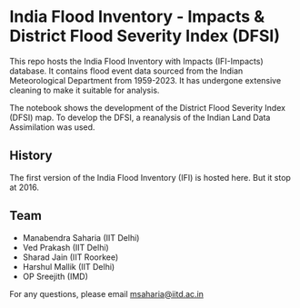 # India Flood Inventory - Impacts & District Flood Severity Index (DFSI)

This repo hosts the India Flood Inventory with Impacts (IFI-Impacts) database. It contains flood event data sourced from the Indian Meteorological Department from 1959-2023. It has undergone extensive cleaning to make it suitable for analysis.

The notebook shows the development of the District Flood Severity Index (DFSI) map. To develop the DFSI, a reanalysis of the Indian Land Data Assimilation was used.


## History

The first version of the India Flood Inventory (IFI) is hosted here. But it stop at 2016.

## Team
- Manabendra Saharia (IIT Delhi)
- Ved Prakash (IIT Delhi)
- Sharad Jain (IIT Roorkee)
- Harshul Mallik (IIT Delhi)
- OP Sreejith (IMD)

For any questions, please email msaharia@iitd.ac.in


